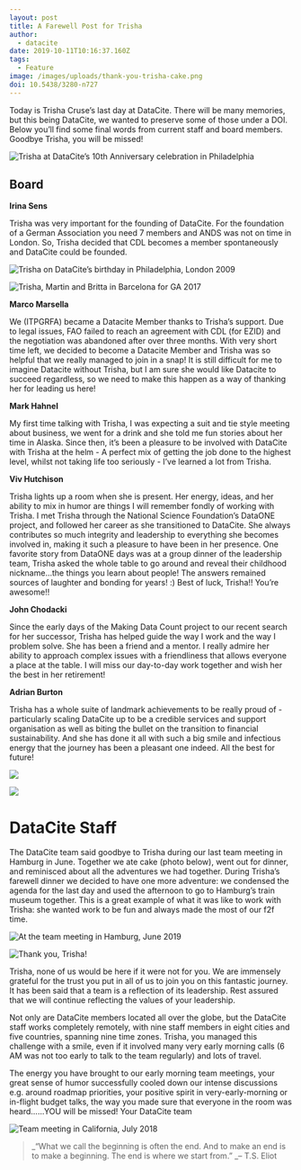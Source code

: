 ```yaml
---
layout: post
title: A Farewell Post for Trisha
author:
  - datacite
date: 2019-10-11T10:16:37.160Z
tags:
  - Feature
image: /images/uploads/thank-you-trisha-cake.png
doi: 10.5438/3280-n727
---
```

Today is Trisha Cruse’s last day at DataCite. There will be many memories, but this being DataCite, we wanted to preserve some of those under a DOI. Below you’ll find some final words from current staff and board members. Goodbye Trisha, you will be missed!

![Trisha at DataCite’s 10th Anniversary celebration in Philadelphia](/images/uploads/datacite10yrs.png)

## Board

**Irina Sens**

Trisha was very important for the founding of DataCite. For the foundation of a German Association you need 7 members and ANDS was not on time in London. So, Trisha decided that CDL becomes a member spontaneously and DataCite could be founded.

![Trisha on DataCite’s birthday in Philadelphia, London 2009](/images/uploads/foundingdatacite.png)



![Trisha, Martin and Britta in Barcelona for GA 2017](/images/uploads/barcelona.png)

**Marco Marsella**

We (ITPGRFA) became a Datacite Member thanks to Trisha’s support. Due to legal issues, FAO failed to reach an agreement with CDL (for EZID) and the negotiation was abandoned after over three months. With very short time left, we decided to become a Datacite Member and Trisha was so helpful that we really managed to join in a snap! It is still difficult for me to imagine Datacite without Trisha, but I am sure she would like Datacite to succeed regardless, so we need to make this happen as a way of thanking her for leading us here! 

**Mark Hahnel**

My first time talking with Trisha, I was expecting a suit and tie style meeting about business, we went for a drink and she told me fun stories about her time in Alaska. Since then, it’s been a pleasure to be involved with DataCite with Trisha at the helm - A perfect mix of getting the job done to the highest level, whilst not taking life too seriously - I’ve learned a lot from Trisha.

**Viv Hutchison**

Trisha lights up a room when she is present. Her energy, ideas, and her ability to mix in humor are things I will remember fondly of working with Trisha. I met Trisha through the National Science Foundation’s DataONE project, and followed her career as she transitioned to DataCite. She always contributes so much integrity and leadership to everything she becomes involved in, making it such a pleasure to have been in her presence. One favorite story from DataONE days was at a group dinner of the leadership team, Trisha asked the whole table to go around and reveal their childhood nickname...the things you learn about people! The answers remained sources of laughter and bonding for years!  :) Best of luck, Trisha!! You’re awesome!!

**John Chodacki**

Since the early days of the Making Data Count project to our recent search for her successor, Trisha has helped guide the way I work and the way I problem solve. She has been a friend and a mentor. I really admire her ability to approach complex issues with a friendliness that allows everyone a place at the table. I will miss our day-to-day work together and wish her the best in her retirement! 

**Adrian Burton**

Trisha has a whole suite of landmark achievements to be really proud of - particularly scaling DataCite up to be a credible services and support organisation as well as biting the bullet on the transition to financial sustainability. And she has done it all with such a big smile and infectious energy that the journey has been a pleasant one indeed. All the best for future!

![](/images/uploads/johnandtrisha1.png)

![](/images/uploads/johnandtrisha2.png)

# **DataCite Staff**

The DataCite team said goodbye to Trisha during our last team meeting in Hamburg in June. Together we ate cake (photo below), went out for dinner, and reminisced about all the adventures we had together. During Trisha’s farewell dinner we decided to have one more adventure: we condensed the agenda for the last day and used the afternoon to go to Hamburg’s train museum together. This is a great example of what it was like to work with Trisha: she wanted work to be fun and always made the most of our f2f time.

![At the team meeting in Hamburg, June 2019](/images/uploads/teamphoto1.png)

![Thank you, Trisha!](/images/uploads/thank-you-trisha-cake.png)

Trisha, none of us would be here if it were not for you. We are immensely grateful for the trust you put in all of us to join you on this fantastic journey. It has been said that a team is a reflection of its leadership. Rest assured that we will continue reflecting the values of your leadership.

Not only are DataCite members located all over the globe, but the DataCite staff works completely remotely, with nine staff members in eight cities and five countries, spanning nine time zones. Trisha, you managed this challenge with a smile, even if it involved many very early morning calls (6 AM was not too early to talk to the team regularly) and lots of travel.

The energy you have brought to our early morning team meetings, your great sense of humor successfully cooled down our intense discussions e.g. around roadmap priorities, your positive spirit in very-early-morning or in-flight budget talks, the way you made sure that everyone in the room was heard......YOU will be missed! Your DataCite team

![Team meeting in California, July 2018](/images/uploads/teamphoto2.png)

> _“What we call the beginning is often the end. And to make an end is to make a beginning. The end is where we start from.”  _– T.S. Eliot
